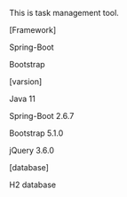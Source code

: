 <div>
  <p>This is task management tool.</p>
  <p>[Framework]</p>
  <p>Spring-Boot</p>
  <p>Bootstrap</p>
</div>

<div>
  <p>[varsion]</p>
  <p>Java 11</p>
  <p>Spring-Boot 2.6.7</p>
  <p>Bootstrap 5.1.0</p>
  <p>jQuery 3.6.0</p>
</div>

<div>
  <p>[database]</p>
  <p>H2 database</p>
</div>
